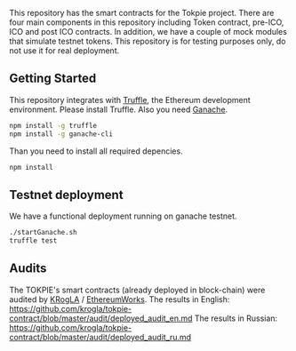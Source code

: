 This repository has the smart contracts for the Tokpie project. There are four main components in this repository including  Token contract, pre-ICO, ICO and post ICO contracts. In addition, we have a couple of mock modules that simulate testnet tokens.
This repository is for testing purposes only, do not use it for real deployment.

## Getting Started

This repository integrates with [Truffle](https://github.com/ConsenSys/truffle), the Ethereum development environment. Please install Truffle. Also you need [Ganache](https://github.com/trufflesuite/ganache-cli).

```sh
npm install -g truffle
npm install -g ganache-cli
```

Than you need to install all required depencies.
```sh
npm install
```

## Testnet deployment

We have a functional deployment running on ganache testnet.

```sh
./startGanache.sh
truffle test
```

## Audits
The TOKPIE's smart contracts (already deployed in block-chain) were audited by [KRogLA](https://github.com/krogla) / [EthereumWorks](https://github.com/EthereumWorks).
The results in English: https://github.com/krogla/tokpie-contract/blob/master/audit/deployed_audit_en.md
The results in Russian: https://github.com/krogla/tokpie-contract/blob/master/audit/deployed_audit_ru.md

